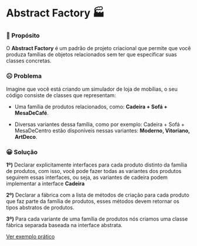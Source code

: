 # Abstract Factory :factory:

### :dart: Propósito

O **Abstract Factory** é um padrão de projeto criacional que permite que você produza famílias de objetos relacionados sem ter que especificar suas classes concretas.

### :frowning_face: Problema

Imagine que você está criando um simulador de loja de mobílias, o seu código consiste de classes que representam:

- Uma família de produtos relacionados, como: **Cadeira + Sofá + MesaDeCafé**.

- Diversas variantes dessa família, como por exemplo: Cadeira + Sofá + MesaDeCentro estão disponíveis nessas variantes: **Moderno, Vitoriano, ArtDeco**.

### :grinning: Solução

**1º)** Declarar explicitamente interfaces para cada produto distinto da família de produtos, com isso, você pode fazer todas as variantes dos produtos seguirem essas interfaces, ou seja, as variantes de cadeira podem implementar a interface **Cadeira**

**2º)** Declarar a fábrica com a lista de métodos de criação para cada produto que faz parte da família de produtos, esses métodos devem retornar os tipos abstratos de produtos.

**3º)** Para cada variante de uma família de produtos nós criamos uma classe fábrica separada baseada na interface abstrata.

[Ver exemplo prático](./src/furniture.ts)
